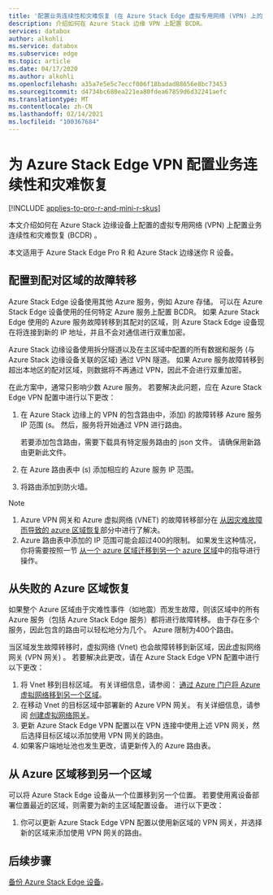 ```yaml
---
title: '配置业务连续性和灾难恢复 (在 Azure Stack Edge 虚拟专用网络 (VPN) 上的 BCDR) '
description: 介绍如何在 Azure Stack 边缘 VPN 上配置 BCDR。
services: databox
author: alkohli
ms.service: databox
ms.subservice: edge
ms.topic: article
ms.date: 04/17/2020
ms.author: alkohli
ms.openlocfilehash: a35a7e5e5c7eccf006f18badad88656e8bc73453
ms.sourcegitcommit: d4734bc680ea221ea80fdea67859d6d32241aefc
ms.translationtype: MT
ms.contentlocale: zh-CN
ms.lasthandoff: 02/14/2021
ms.locfileid: "100367684"
---
```

# <a name="configure-business-continuity-and-disaster-recovery-for-azure-stack-edge-vpn"></a>为 Azure Stack Edge VPN 配置业务连续性和灾难恢复

[!INCLUDE [applies-to-pro-r-and-mini-r-skus](../../includes/azure-stack-edge-applies-to-pro-r-mini-r-sku.md)]

本文介绍如何在 Azure Stack 边缘设备上配置的虚拟专用网络 (VPN) 上配置业务连续性和灾难恢复 (BCDR) 。

本文适用于 Azure Stack Edge Pro R 和 Azure Stack 边缘迷你 R 设备。

## <a name="configure-failover-to-a-paired-region"></a>配置到配对区域的故障转移

Azure Stack Edge 设备使用其他 Azure 服务，例如 Azure 存储。 可以在 Azure Stack Edge 设备使用的任何特定 Azure 服务上配置 BCDR。 如果 Azure Stack Edge 使用的 Azure 服务故障转移到其配对的区域，则 Azure Stack Edge 设备现在将连接到新的 IP 地址，并且不会对通信进行双重加密。 

Azure Stack 边缘设备使用拆分隧道以及在主区域中配置的所有数据和服务 (与 Azure Stack 边缘设备关联的区域) 通过 VPN 隧道。 如果 Azure 服务故障转移到超出本地区的配对区域，则数据将不再通过 VPN，因此不会进行双重加密。 

在此方案中，通常只影响少数 Azure 服务。 若要解决此问题，应在 Azure Stack Edge VPN 配置中进行以下更改：

1. 在 Azure Stack 边缘上的 VPN 的包含路由中，添加) 的故障转移 Azure 服务 IP 范围 (s。 然后，服务将开始通过 VPN 进行路由。

    若要添加包含路由，需要下载具有特定服务路由的 json 文件。 请确保用新路由更新此文件。
2. 在 Azure 路由表中 (s) 添加相应的 Azure 服务 IP 范围。
3. 将路由添加到防火墙。

> [!NOTE]
>
> 1. Azure VPN 网关和 Azure 虚拟网络 (VNET) 的故障转移部分在 [从因灾难故障而导致的 azure 区域恢复](#recover-from-a-failed-azure-region)部分中进行了解决。
> 2. Azure 路由表中添加的 IP 范围可能会超过400的限制。 如果发生这种情况，你将需要按照一节 [从一个 azure 区域迁移到另一个 azure 区域](#move-from-an-azure-region-to-another)中的指导进行操作。

## <a name="recover-from-a-failed-azure-region"></a>从失败的 Azure 区域恢复

如果整个 Azure 区域由于灾难性事件（如地震）而发生故障，则该区域中的所有 Azure 服务（包括 Azure Stack Edge 服务）都将进行故障转移。 由于存在多个服务，因此包含的路由可以轻松地分为几个。 Azure 限制为400个路由。 

当区域发生故障转移时，虚拟网络 (Vnet) 也会故障转移到新区域，因此虚拟网络网关 (VPN 网关) 。 若要解决此更改，请在 Azure Stack Edge VPN 配置中进行以下更改：

1. 将 Vnet 移到目标区域。 有关详细信息，请参阅： [通过 Azure 门户将 Azure 虚拟网络移到另一个区域](../virtual-network/move-across-regions-vnet-portal.md)。
2. 在移动 Vnet 的目标区域中部署新的 Azure VPN 网关。 有关详细信息，请参阅 [创建虚拟网络网关](../vpn-gateway/vpn-gateway-howto-point-to-site-resource-manager-portal.md#creategw)。
3. 更新 Azure Stack Edge VPN 配置以在 VPN 连接中使用上述 VPN 网关，然后选择目标区域以添加使用 VPN 网关的路由。
4. 如果客户端地址池也发生更改，请更新传入的 Azure 路由表。 

## <a name="move-from-an-azure-region-to-another"></a>从 Azure 区域移到另一个区域

可以将 Azure Stack Edge 设备从一个位置移到另一个位置。 若要使用离设备部署位置最近的区域，则需要为新的主区域配置设备。 进行以下更改：

1. 你可以更新 Azure Stack Edge VPN 配置以使用新区域的 VPN 网关，并选择新的区域来添加使用 VPN 网关的路由。

## <a name="next-steps"></a>后续步骤

[备份 Azure Stack Edge 设备](azure-stack-edge-gpu-prepare-device-failure.md)。